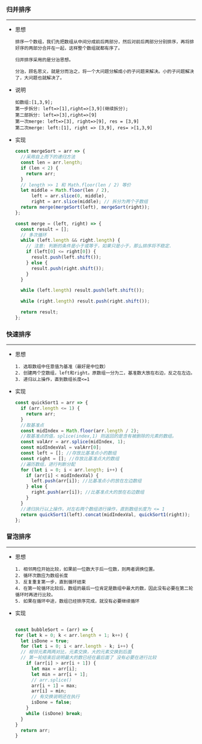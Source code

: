 ### 归并排序
***
  - 思想

        排序一个数组，我们先把数组从中间分成前后两部分，然后对前后两部分分别排序，再将排好序的两部分合并在一起，这样整个数组就都有序了。

        归并排序采用的是分治思想。

        分治，顾名思义，就是分而治之，将一个大问题分解成小的子问题来解决。小的子问题解决了，大问题也就解决了。

  
  - 说明
  
        如数组:[1,3,9];
        第一步拆分: left=>[1],right=>[3,9](继续拆分);
        第二部拆分: left=>[3],right=>[9]
        第一次merge: left=>[3], right=>[9], res = [3,9]
        第二次merge: left:[1], right => [3,9], res= >[1,3,9]

  - 实现
        
      ```js
      const mergeSort = arr => {
        //采用自上而下的递归方法
        const len = arr.length;
        if (len < 2) {
          return arr;
        }
        // length >> 1 和 Math.floor(len / 2) 等价
        let middle = Math.floor(len / 2),
            left = arr.slice(0, middle),
            right = arr.slice(middle); // 拆分为两个子数组
        return merge(mergeSort(left), mergeSort(right));
      };

      const merge = (left, right) => {
        const result = [];
        // 多次循环
        while (left.length && right.length) {
          // 注意: 判断的条件是小于或等于，如果只是小于，那么排序将不稳定.
          if (left[0] <= right[0]) {
            result.push(left.shift());
          } else {
            result.push(right.shift());
          }
        }

        while (left.length) result.push(left.shift());

        while (right.length) result.push(right.shift());

        return result;
      };

      ```


### 快速排序
***

  - 思想

        1. 选取数组中任意值为基准（最好是中位数）
        2. 创建两个空数组，left和right。原数组一分为二，基准数大放在右边，反之在左边。
        3. 递归以上操作，直到数组长度<=1
  
  - 实现

    ```js
    const quickSort1 = arr => {
      if (arr.length <= 1) {
        return arr;
      }
      //取基准点
      const midIndex = Math.floor(arr.length / 2);
      //取基准点的值，splice(index,1) 则返回的是含有被删除的元素的数组。
      const valArr = arr.splice(midIndex, 1);
      const midIndexVal = valArr[0];
      const left = []; //存放比基准点小的数组
      const right = []; //存放比基准点大的数组
      //遍历数组，进行判断分配
      for (let i = 0; i < arr.length; i++) {
        if (arr[i] < midIndexVal) {
          left.push(arr[i]); //比基准点小的放在左边数组
        } else {
          right.push(arr[i]); //比基准点大的放在右边数组
        }
      }
      //递归执行以上操作，对左右两个数组进行操作，直到数组长度为 <= 1
      return quickSort1(left).concat(midIndexVal, quickSort1(right));
    };

    ```

### 冒泡排序
***

  - 思想

        1. 相邻两位开始比较，如果前一位数大于后一位数，则两者调换位置。 
        2. 循环次数应为数组长度
        3. 反复重复第一步，直到循环结束
        4. 在第一轮循环比较后，数组的最后一位肯定是数组中最大的数，因此没有必要在第二轮循环时再进行比较。
        5. 如果在循环中途，数组已经排序完成，就没有必要继续循环


  - 实现

    ```js

    const bubbleSort = (arr) => {
    for (let k = 0; k < arr.length + 1; k++) {
      let isDone = true;
      for (let i = 0; i < arr.length - k; i++) {
      // 相邻元素两两对比，元素交换，大的元素交换到后面
      // 第一轮结束后说明最大的数已经在最后面了 没有必要在进行比较
        if (arr[i] > arr[i + 1]) {
          let max = arr[i];
          let min = arr[i + 1];
          // arr.splice()
          arr[i + 1] = max;
          arr[i] = min;
          // 有交换说明还在执行
          isDone = false;
        }
        while (isDone) break;
      }
    }
      return arr;
    }

    ```




    